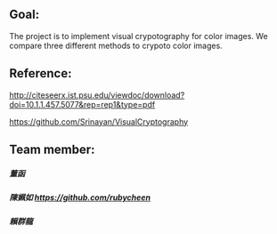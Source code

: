 ## Goal:

The project is to implement visual crypotography for color images.
We compare three different methods to crypoto color images.

## Reference:

http://citeseerx.ist.psu.edu/viewdoc/download?doi=10.1.1.457.5077&rep=rep1&type=pdf

https://github.com/Srinayan/VisualCryptography

## Team member:
##### 董函
##### 陳姵如 https://github.com/rubycheen
##### 賴群龍

